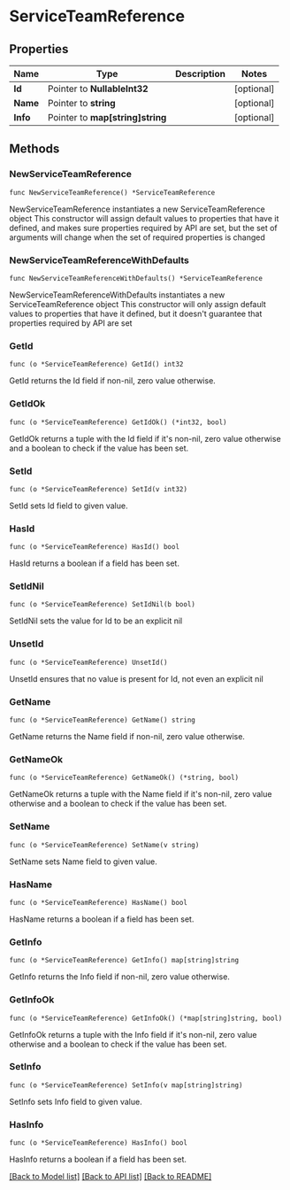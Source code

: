# ServiceTeamReference

## Properties

Name | Type | Description | Notes
------------ | ------------- | ------------- | -------------
**Id** | Pointer to **NullableInt32** |  | [optional] 
**Name** | Pointer to **string** |  | [optional] 
**Info** | Pointer to **map[string]string** |  | [optional] 

## Methods

### NewServiceTeamReference

`func NewServiceTeamReference() *ServiceTeamReference`

NewServiceTeamReference instantiates a new ServiceTeamReference object
This constructor will assign default values to properties that have it defined,
and makes sure properties required by API are set, but the set of arguments
will change when the set of required properties is changed

### NewServiceTeamReferenceWithDefaults

`func NewServiceTeamReferenceWithDefaults() *ServiceTeamReference`

NewServiceTeamReferenceWithDefaults instantiates a new ServiceTeamReference object
This constructor will only assign default values to properties that have it defined,
but it doesn't guarantee that properties required by API are set

### GetId

`func (o *ServiceTeamReference) GetId() int32`

GetId returns the Id field if non-nil, zero value otherwise.

### GetIdOk

`func (o *ServiceTeamReference) GetIdOk() (*int32, bool)`

GetIdOk returns a tuple with the Id field if it's non-nil, zero value otherwise
and a boolean to check if the value has been set.

### SetId

`func (o *ServiceTeamReference) SetId(v int32)`

SetId sets Id field to given value.

### HasId

`func (o *ServiceTeamReference) HasId() bool`

HasId returns a boolean if a field has been set.

### SetIdNil

`func (o *ServiceTeamReference) SetIdNil(b bool)`

 SetIdNil sets the value for Id to be an explicit nil

### UnsetId
`func (o *ServiceTeamReference) UnsetId()`

UnsetId ensures that no value is present for Id, not even an explicit nil
### GetName

`func (o *ServiceTeamReference) GetName() string`

GetName returns the Name field if non-nil, zero value otherwise.

### GetNameOk

`func (o *ServiceTeamReference) GetNameOk() (*string, bool)`

GetNameOk returns a tuple with the Name field if it's non-nil, zero value otherwise
and a boolean to check if the value has been set.

### SetName

`func (o *ServiceTeamReference) SetName(v string)`

SetName sets Name field to given value.

### HasName

`func (o *ServiceTeamReference) HasName() bool`

HasName returns a boolean if a field has been set.

### GetInfo

`func (o *ServiceTeamReference) GetInfo() map[string]string`

GetInfo returns the Info field if non-nil, zero value otherwise.

### GetInfoOk

`func (o *ServiceTeamReference) GetInfoOk() (*map[string]string, bool)`

GetInfoOk returns a tuple with the Info field if it's non-nil, zero value otherwise
and a boolean to check if the value has been set.

### SetInfo

`func (o *ServiceTeamReference) SetInfo(v map[string]string)`

SetInfo sets Info field to given value.

### HasInfo

`func (o *ServiceTeamReference) HasInfo() bool`

HasInfo returns a boolean if a field has been set.


[[Back to Model list]](../README.md#documentation-for-models) [[Back to API list]](../README.md#documentation-for-api-endpoints) [[Back to README]](../README.md)


